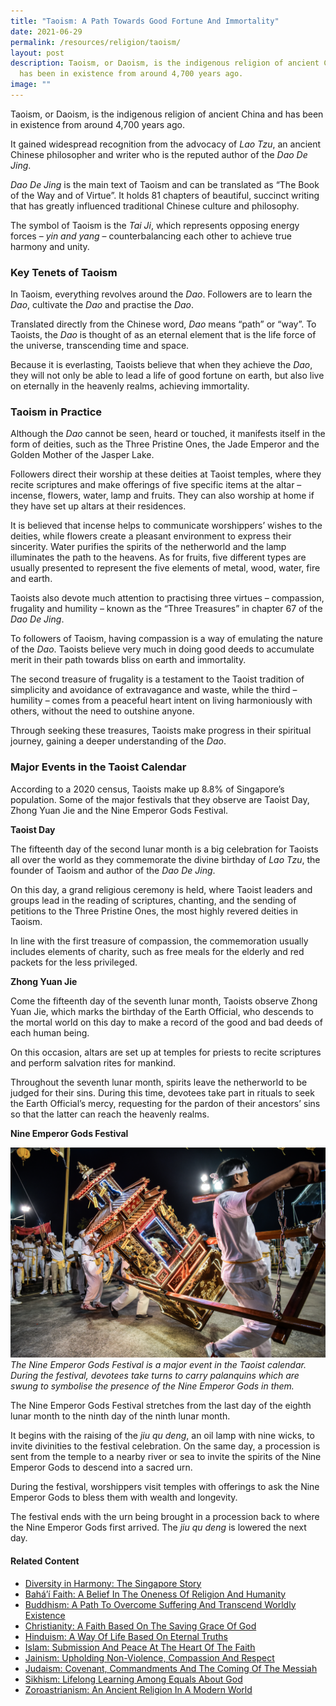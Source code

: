 ```yaml
---
title: "Taoism: A Path Towards Good Fortune And Immortality"
date: 2021-06-29
permalink: /resources/religion/taoism/
layout: post
description: Taoism, or Daoism, is the indigenous religion of ancient China and
  has been in existence from around 4,700 years ago.
image: ""
---
```

Taoism, or Daoism, is the indigenous religion of ancient China and has been in existence from around 4,700 years ago. 
 
It gained widespread recognition from the advocacy of *Lao Tzu*, an ancient Chinese philosopher and writer who is the reputed author of the *Dao De Jing*.
 
*Dao De Jing* is the main text of Taoism and can be translated as “The Book of the Way and of Virtue”. It holds 81 chapters of beautiful, succinct writing that has greatly influenced traditional Chinese culture and philosophy. 
 
The symbol of Taoism is the *Tai Ji*, which represents opposing energy forces – *yin and yang* – counterbalancing each other to achieve true harmony and unity.
 
### Key Tenets of Taoism
 
In Taoism, everything revolves around the *Dao*. Followers are to learn the *Dao*, cultivate the *Dao* and practise the *Dao*. 
 
Translated directly from the Chinese word, *Dao* means “path” or “way”. To Taoists, the *Dao* is thought of as an eternal element that is the life force of the universe, transcending time and space.
 
Because it is everlasting, Taoists believe that when they achieve the *Dao*, they will not only be able to lead a life of good fortune on earth, but also live on eternally in the heavenly realms, achieving immortality.  
 
### Taoism in Practice
 
Although the *Dao* cannot be seen, heard or touched, it manifests itself in the form of deities, such as the Three Pristine Ones, the Jade Emperor and the Golden Mother of the Jasper Lake.
 
Followers direct their worship at these deities at Taoist temples, where they recite scriptures and make offerings of five specific items at the altar – incense, flowers, water, lamp and fruits. They can also worship at home if they have set up altars at their residences.
 
It is believed that incense helps to communicate worshippers’ wishes to the deities, while flowers create a pleasant environment to express their sincerity. Water purifies the spirits of the netherworld and the lamp illuminates the path to the heavens. As for fruits, five different types are usually presented to represent the five elements of metal, wood, water, fire and earth.
 
Taoists also devote much attention to practising three virtues – compassion, frugality and humility – known as the “Three Treasures” in chapter 67 of the *Dao De Jing*.
 
To followers of Taoism, having compassion is a way of emulating the nature of the *Dao*. Taoists believe very much in doing good deeds to accumulate merit in their path towards bliss on earth and immortality. 
 
The second treasure of frugality is a testament to the Taoist tradition of simplicity and avoidance of extravagance and waste, while the third – humility – comes from a peaceful heart intent on living harmoniously with others, without the need to outshine anyone. 
 
Through seeking these treasures, Taoists make progress in their spiritual journey, gaining a deeper understanding of the *Dao*.  
 
### Major Events in the Taoist Calendar 
 
According to a 2020 census, Taoists make up 8.8% of Singapore’s population. Some of the major festivals that they observe are Taoist Day, Zhong Yuan Jie and the Nine Emperor Gods Festival.
 
**Taoist Day**
 
The fifteenth day of the second lunar month is a big celebration for Taoists all over the world as they commemorate the divine birthday of *Lao Tzu*, the founder of Taoism and author of the *Dao De Jing*. 
 
On this day, a grand religious ceremony is held, where Taoist leaders and groups lead in the reading of scriptures, chanting, and the sending of petitions to the Three Pristine Ones, the most highly revered deities in Taoism. 
 
In line with the first treasure of compassion, the commemoration usually includes elements of charity, such as free meals for the elderly and red packets for the less privileged.
 
**Zhong Yuan Jie**
 
Come the fifteenth day of the seventh lunar month, Taoists observe Zhong Yuan Jie, which marks the birthday of the Earth Official, who descends to the mortal world on this day to make a record of the good and bad deeds of each human being. 
 
On this occasion, altars are set up at temples for priests to recite scriptures and perform salvation rites for mankind. 
 
Throughout the seventh lunar month, spirits leave the netherworld to be judged for their sins. During this time, devotees take part in rituals to seek the Earth Official’s mercy, requesting for the pardon of their ancestors’ sins so that the latter can reach the heavenly realms.
 
**Nine Emperor Gods Festival**
 
![Nine Emperor Gods Festival in Singapore](/images/religion/nine-emperor-gods-festival-in-singapore.png)
*The Nine Emperor Gods Festival is a major event in the Taoist calendar. During the festival, devotees take turns to carry palanquins which are swung to symbolise the presence of the Nine Emperor Gods in them.*

The Nine Emperor Gods Festival stretches from the last day of the eighth lunar month to the ninth day of the ninth lunar month. 
 
It begins with the raising of the *jiu qu deng*, an oil lamp with nine wicks, to invite divinities to the festival celebration. On the same day, a procession is sent from the temple to a nearby river or sea to invite the spirits of the Nine Emperor Gods to descend into a sacred urn.
 
During the festival, worshippers visit temples with offerings to ask the Nine Emperor Gods to bless them with wealth and longevity.
 
The festival ends with the urn being brought in a procession back to where the Nine Emperor Gods first arrived. The *jiu qu deng* is lowered the next day.

#### Related Content
* [Diversity in Harmony: The Singapore Story](https://www.harmonycircle.sg/resources/religion/diversity-in-harmony/)
* [Bahá’í Faith: A Belief In The Oneness Of Religion And Humanity](https://www.harmonycircle.sg/resources/religion/bahai-faith/)
* [Buddhism: A Path To Overcome Suffering And Transcend Worldly Existence](https://www.harmonycircle.sg/resources/religion/buddhism/)
* [Christianity: A Faith Based On The Saving Grace Of God](https://www.harmonycircle.sg/resources/religion/christianity/)
* [Hinduism: A Way Of Life Based On Eternal Truths](https://www.harmonycircle.sg/resources/religion/hinduism/)
* [Islam: Submission And Peace At The Heart Of The Faith](https://www.harmonycircle.sg/resources/religion/islam/)
* [Jainism: Upholding Non-Violence, Compassion And Respect](https://www.harmonycircle.sg/resources/religion/jainism/)
* [Judaism: Covenant, Commandments And The Coming Of The Messiah](https://www.harmonycircle.sg/resources/religion/judaism/)
* [Sikhism: Lifelong Learning Among Equals About God](https://www.harmonycircle.sg/resources/religion/sikhism/)
* [Zoroastrianism: An Ancient Religion In A Modern World](https://www.harmonycircle.sg/resources/religion/zoroastrianism/)